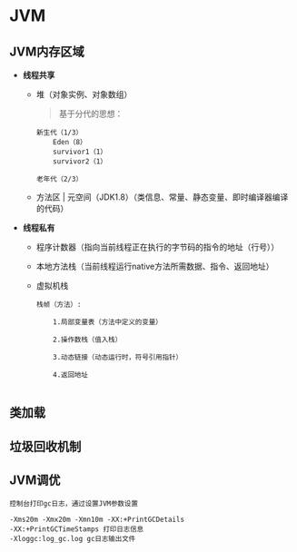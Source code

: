 # JVM  

## JVM内存区域

- **线程共享**

  - 堆（对象实例、对象数组）
    > 基于分代的思想：

        新生代（1/3）
        	Eden（8）
        	survivor1（1）
        	survivor2（1）
        
        老年代（2/3）
        
  -  方法区 | 元空间（JDK1.8）（类信息、常量、静态变量、即时编译器编译的代码）

- **线程私有**

  -  程序计数器（指向当前线程正在执行的字节码的指令的地址（行号））

  -  本地方法栈（当前线程运行native方法所需数据、指令、返回地址）

  - 虚拟机栈  

       ```
       栈帧（方法）:
       
           1.局部变量表（方法中定义的变量）
           
           2.操作数栈（值入栈）
           
           3.动态链接（动态运行时，符号引用指针）
           
           4.返回地址		
           
       ```

## 类加载

## 垃圾回收机制

## JVM调优

	控制台打印gc日志，通过设置JVM参数设置
	
	-Xms20m -Xmx20m -Xmn10m -XX:+PrintGCDetails 
	-XX:+PrintGCTimeStamps 打印日志信息
	-Xloggc:log_gc.log gc日志输出文件